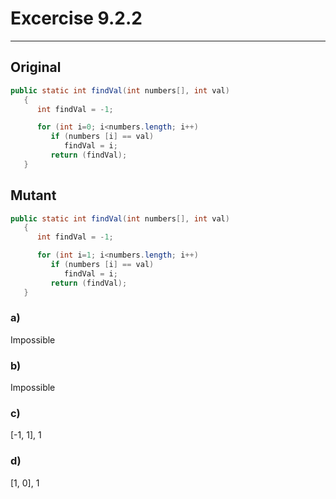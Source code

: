 # Excercise 9.2.2
---

## Original

```Java
public static int findVal(int numbers[], int val)       
   {                                                       
      int findVal = -1;                                    

      for (int i=0; i<numbers.length; i++)                 
         if (numbers [i] == val)                         
            findVal = i;                                  
         return (findVal);                                    
   }
```

## Mutant

```Java
public static int findVal(int numbers[], int val)       
   {                                                       
      int findVal = -1;                                    

      for (int i=1; i<numbers.length; i++)                 
         if (numbers [i] == val)                         
            findVal = i;                                  
         return (findVal);                                    
   }
```

### a)

Impossible

### b)

Impossible

### c)

[-1, 1], 1

### d)

[1, 0], 1
